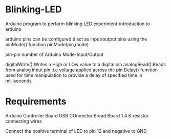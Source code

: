 # Blinking-LED
Arduino program to perform blinking LED experiment-introduction to arduino

arduino pins can be configured ti act as input/output pins using the pinMode() function
pinMode(pin,mode)

pin-pin number of Arduino
Mode-Input/Output

digitalWrite():Writes a High or LOw value to a digital pin
analogRead():Reads from analog input pin :i.e voltage applied across the pin
Delay() funvtion used for time manipulation to provide a delay of specified time in milliseconds

# Requirements
Arduino Controller Board
USB COnnector
Bread Board
1.4 K resistor
connecting wires

Connect the positive terminal of LED to pin 12 and negative to GND
